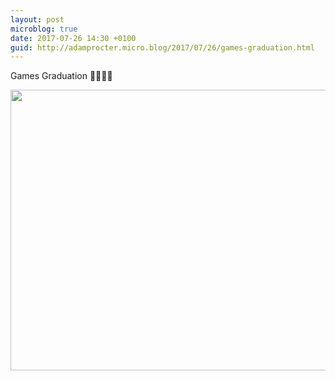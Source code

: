 ```yaml
---
layout: post
microblog: true
date: 2017-07-26 14:30 +0100
guid: http://adamprocter.micro.blog/2017/07/26/games-graduation.html
---
```

Games Graduation 👨‍🎓👩‍🎓

<img src="http://discursive.adamprocter.co.uk/uploads/2017/b817bc8543.jpg" width="600" height="449" />
